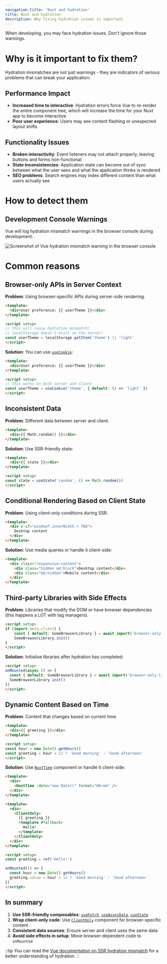 ```yaml
---
navigation.title: 'Nuxt and hydration'
title: Nuxt and hydration
description: Why fixing hydration issues is important
---
```


When developing, you may face hydration issues. Don't ignore those warnings.

# Why is it important to fix them?

Hydration mismatches are not just warnings - they are indicators of serious problems that can break your application:

## Performance Impact

- **Increased time to interactive**: Hydration errors force Vue to re-render the entire component tree, which will increase the time for your Nuxt app to become interactive
- **Poor user experience**: Users may see content flashing or unexpected layout shifts

## Functionality Issues

- **Broken interactivity**: Event listeners may not attach properly, leaving buttons and forms non-functional
- **State inconsistencies**: Application state can become out of sync between what the user sees and what the application thinks is rendered
- **SEO problems**: Search engines may index different content than what users actually see

# How to detect them

## Development Console Warnings

Vue will log hydration mismatch warnings in the browser console during development:

![Screenshot of Vue hydration mismatch warning in the browser console](/assets/docs/best-practices/vue-console-hydration.png)

# Common reasons

## Browser-only APIs in Server Context

**Problem**: Using browser-specific APIs during server-side rendering.

```html
<template>
  <div>User preference: {{ userTheme }}</div>
</template>

<script setup>
// This will cause hydration mismatch!
// localStorage doesn't exist on the server!
const userTheme = localStorage.getItem('theme') || 'light'
</script>
```

**Solution**: You can use [`useCookie`](/docs/4.x/api/composables/use-cookie):

```html
<template>
  <div>User preference: {{ userTheme }}</div>
</template>

<script setup>
// This works on both server and client
const userTheme = useCookie('theme', { default: () => 'light' })
</script>
```

## Inconsistent Data

**Problem**: Different data between server and client.

```html
<template>
  <div>{{ Math.random() }}</div>
</template>
```

**Solution**: Use SSR-friendly state:

```html
<template>
  <div>{{ state }}</div>
</template>

<script setup>
const state = useState('random', () => Math.random())
</script>
```

## Conditional Rendering Based on Client State

**Problem**: Using client-only conditions during SSR.

```html
<template>
  <div v-if="window?.innerWidth > 768">
    Desktop content
  </div>
</template>
```

**Solution**: Use media queries or handle it client-side:

```html
<template>
  <div class="responsive-content">
    <div class="hidden md:block">Desktop content</div>
    <div class="md:hidden">Mobile content</div>
  </div>
</template>
```

## Third-party Libraries with Side Effects

**Problem**: Libraries that modify the DOM or have browser dependencies (this happens a LOT with tag managers).

```html
<script setup>
if (import.meta.client) {
    const { default: SomeBrowserLibrary } = await import('browser-only-lib')
    SomeBrowserLibrary.init()
}
</script>
```

**Solution**: Initialise libraries after hydration has completed:

```html
<script setup>
onMounted(async () => {
  const { default: SomeBrowserLibrary } = await import('browser-only-lib')
  SomeBrowserLibrary.init()
})
</script>
```

## Dynamic Content Based on Time

**Problem**: Content that changes based on current time.

```html
<template>
  <div>{{ greeting }}</div>
</template>

<script setup>
const hour = new Date().getHours()
const greeting = hour < 12 ? 'Good morning' : 'Good afternoon'
</script>
```

**Solution**: Use [`NuxtTime`](/docs/4.x/api/components/nuxt-time) component or handle it client-side:

```html
<template>
  <div>
    <NuxtTime :date="new Date()" format="HH:mm" />
  </div>
</template>
```

```html
<template>
  <div>
    <ClientOnly>
      {{ greeting }}
      <template #fallback>
        Hello!
      </template>
    </ClientOnly>
  </div>
</template>

<script setup>
const greeting = ref('Hello!')

onMounted(() => {
  const hour = new Date().getHours()
  greeting.value = hour < 12 ? 'Good morning' : 'Good afternoon'
})
</script>
```

## In summary

1. **Use SSR-friendly composables**: [`useFetch`](/docs/4.x/api/composables/use-fetch), [`useAsyncData`](/docs/4.x/api/composables/use-async-data), [`useState`](/docs/4.x/api/composables/use-state)
2. **Wrap client-only code**: Use [`ClientOnly`](/docs/4.x/api/components/client-only) component for browser-specific content
3. **Consistent data sources**: Ensure server and client uses the same data
4. **Avoid side effects in setup**: Move browser-dependent code to `onMounted`

::tip
You can read the [Vue documentation on SSR hydration mismatch](https://vuejs.org/guide/scaling-up/ssr.html#hydration-mismatch) for a better understanding of hydration.
::
